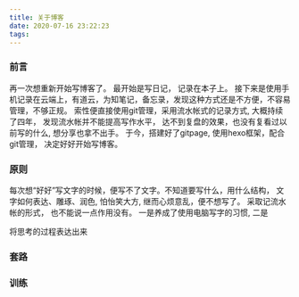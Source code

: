 ```yaml
---
title: 关于博客
date: 2020-07-16 23:22:23
tags: 
---
```


### 前言

再一次想重新开始写博客了。
最开始是写日记， 记录在本子上。 
接下来是使用手机记录在云端上，有道云，为知笔记，备忘录，发现这种方式还是不方便，不容易管理，不够正规。 
索性便直接使用git管理，采用流水帐式的记录方式, 大概持续了四年， 发现流水帐并不能提高写作水平， 达不到复盘的效果，也没有复看过以前写的什么, 想分享也拿不出手。
于今，搭建好了gitpage, 使用hexo框架，配合git管理， 决定好好开始写博客。 

### 原则

每次想“好好”写文字的时候，便写不了文字。不知道要写什么，用什么结构， 文字如何表达、雕琢、润色, 怕怡笑大方, 继而心烦意乱，便不想写了。
采取记流水帐的形式， 也不能说一点作用没有。
一是养成了使用电脑写字的习惯, 二是

将思考的过程表达出来

### 套路

### 训练


